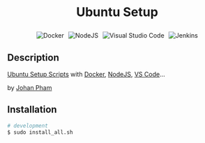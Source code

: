 # <p style="text-align: center">Ubuntu Setup</p>

<div style="display: flex; justify-content: center; flex-wrap: wrap; gap: 10px; text-align: center;">

  <img src="https://img.shields.io/badge/docker-%230db7ed.svg?style=for-the-badge&logo=docker&logoColor=white" alt="Docker" />
  <img src="https://img.shields.io/badge/node.js-6DA55F?style=for-the-badge&logo=node.js&logoColor=white" alt="NodeJS" />
  <img src="https://img.shields.io/badge/Visual%20Studio%20Code-0078d7.svg?style=for-the-badge&logo=visual-studio-code&logoColor=white" alt="Visual Studio Code" />
  <img src="https://img.shields.io/badge/jenkins-%232C5263.svg?style=for-the-badge&logo=jenkins&logoColor=white" alt="Jenkins" />

</div>

## Description

[Ubuntu Setup Scripts](https://github.com/johanpham2711/ubuntu-setup) with [Docker](https://www.docker.com/), [NodeJS](https://nodejs.org/en), [VS Code](https://code.visualstudio.com/)...

by [Johan Pham](https://github.com/johanpham2711)

## Installation

```bash
# development
$ sudo install_all.sh
```

